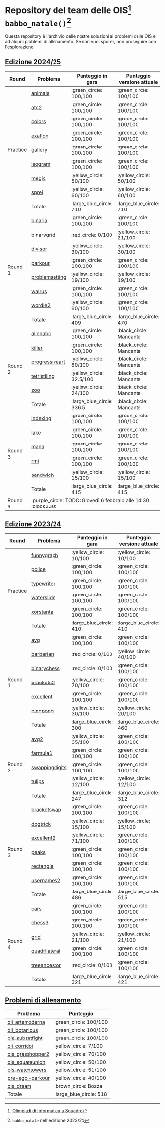 # Repository del team delle OIS[^ois] `babbo_natale()`[^nome]

Questa repository è l'archivio delle nostre soluzioni ai problemi delle OIS e ad alcuni problemi di allenamento. Se non vuoi spoiler, non proseguire con l'esplorazione.

## [Edizione 2024/25](https://sites.google.com/aldini.istruzioneer.it/olimpiadi-informatica-squadre/campionati/202425-16-edizione)

<table>
  <thead>
    <tr>
      <th>Round</th>
      <th>Problema</th>
      <th>Punteggio in gara</th>
      <th>Punteggio versione attuale</th>
    </tr>
  </thead>
  <tbody>
    <tr>
      <td rowspan="9">Practice</td>
      <td><a href="https://training.olinfo.it/task/ois_animals">animals</a></td>
      <td>:green_circle: 100/100</td>
      <td>:green_circle: 100/100</td>
    </tr>
    <tr>
      <td><a href="https://training.olinfo.it/task/ois_atc2">atc2</a></td>
      <td>:green_circle: 100/100</td>
      <td>:green_circle: 100/100</td>
    </tr>
    <tr>
      <td><a href="https://training.olinfo.it/task/ois_colors">colors</a></td>
      <td>:green_circle: 100/100</td>
      <td>:green_circle: 100/100</td>
    </tr>
    <tr>
      <td><a href="https://training.olinfo.it/task/ois_exatlon">exatlon</a></td>
      <td>:green_circle: 100/100</td>
      <td>:green_circle: 100/100</td>
    </tr>
    <tr>
      <td><a href="https://training.olinfo.it/task/ois_gallery">gallery</a></td>
      <td>:green_circle: 100/100</td>
      <td>:green_circle: 100/100</td>
    </tr>
    <tr>
      <td><a href="https://training.olinfo.it/task/ois_isogram">isogram</a></td>
      <td>:green_circle: 100/100</td>
      <td>:green_circle: 100/100</td>
    </tr>
    <tr>
      <td><a href="https://training.olinfo.it/task/ois_magic">magic</a></td>
      <td>:yellow_circle: 50/100</td>
      <td>:yellow_circle: 50/100</td>
    </tr>
    <tr>
      <td><a href="https://training.olinfo.it/task/ois_sprei">sprei</a></td>
      <td>:yellow_circle: 60/100</td>
      <td>:yellow_circle: 60/100</td>
    </tr>
    <tr>
      <td>Totale</td>
      <td>:large_blue_circle: 710</td>
      <td>:large_blue_circle: 710</td>
    </tr>
    <tr>
      <td rowspan="8">Round 1</td>
      <td><a href="https://training.olinfo.it/task/ois_binaria">binaria</a></td>
      <td>:green_circle: 100/100</td>
      <td>:green_circle: 100/100</td>
    </tr>
    <tr>
      <td><a href="https://training.olinfo.it/task/ois_binarygrid">binarygrid</a></td>
      <td>:red_circle: 0/100</td>
      <td>:yellow_circle: 21/100</td>
    </tr>
    <tr>
      <td><a href="https://training.olinfo.it/task/ois_divisor">divisor</a></td>
      <td>:yellow_circle: 30/100</td>
      <td>:yellow_circle: 30/100</td>
    </tr>
    <tr>
      <td><a href="https://training.olinfo.it/task/ois_parkour">parkour</a></td>
      <td>:green_circle: 100/100</td>
      <td>:green_circle: 100/100</td>
    </tr>
    <tr>
      <td><a href="https://training.olinfo.it/task/ois_problemsetting">problemsetting</a></td>
      <td>:yellow_circle: 19/100</td>
      <td>:yellow_circle: 19/100</td>
    </tr>
    <tr>
      <td><a href="https://training.olinfo.it/task/ois_walrus">walrus</a></td>
      <td>:green_circle: 100/100</td>
      <td>:green_circle: 100/100</td>
    </tr>
    <tr>
      <td><a href="https://training.olinfo.it/task/ois_wordle2">wordle2</a></td>
      <td>:yellow_circle: 60/100</td>
      <td>:green_circle: 100/100</td>
    </tr>
    <tr>
      <td>Totale</td>
      <td>:large_blue_circle: 409</td>
      <td>:large_blue_circle: 470</td>
    </tr>
    <tr>
      <td rowspan="6">Round 2</td>
      <td><a href="https://training.olinfo.it/task/ois_alienabc">alienabc</a></td>
      <td>:green_circle: 100/100</td>
      <td>:black_circle: Mancante</td>
    </tr>
    <tr>
      <td><a href="https://training.olinfo.it/task/ois_killer">killer</a></td>
      <td>:green_circle: 100/100</td>
      <td>:black_circle: Mancante</td>
    </tr>
    <tr>
      <td><a href="https://training.olinfo.it/task/ois_progressiveart">progressiveart</a></td>
      <td>:yellow_circle: 80/100</td>
      <td>:black_circle: Mancante</td>
    </tr>
    </tr>
    <tr>
      <td><a href="https://training.olinfo.it/task/ois_tetristiling">tetristiling</a></td>
      <td>:yellow_circle: 32.5/100</td>
      <td>:black_circle: Mancante</td>
    </tr>
    <tr>
      <td><a href="https://training.olinfo.it/task/ois_zoo">zoo</a></td>
      <td>:yellow_circle: 24/100</td>
      <td>:black_circle: Mancante</td>
    </tr>
    <tr>
      <td>Totale</td>
      <td>:large_blue_circle: 336.5</td>
      <td>:black_circle: Mancante</td>
    </tr>
    <tr>
      <td rowspan="6">Round 3</td>
      <td><a href="https://training.olinfo.it/task/ois_indexing">indexing</a></td>
      <td>:green_circle: 100/100</td>
      <td>:green_circle: 100/100</td>
    </tr>
    <tr>
      <td><a href="https://training.olinfo.it/task/ois_lake">lake</a></td>
      <td>:green_circle: 100/100</td>
      <td>:green_circle: 100/100</td>
    </tr>
    <tr>
      <td><a href="https://training.olinfo.it/task/ois_mana">mana</a></td>
      <td>:green_circle: 100/100</td>
      <td>:green_circle: 100/100</td>
    </tr>
    <tr>
      <td><a href="https://training.olinfo.it/task/ois_rmi">rmi</a></td>
      <td>:green_circle: 100/100</td>
      <td>:green_circle: 100/100</td>
    </tr>
    <tr>
      <td><a href="https://training.olinfo.it/task/ois_sandwich">sandwich</a></td>
      <td>:yellow_circle: 15/100</td>
      <td>:yellow_circle: 15/100</td>
    </tr>
    <tr>
      <td>Totale</td>
      <td>:large_blue_circle: 415</td>
      <td>:large_blue_circle: 415</td>
    </tr>
    <tr>
      <td>Round 4</td>
      <td colspan="3">:purple_circle: TODO: Giovedì 6 febbraio alle 14:30 :clock230:</td>
    </tr>
  </tbody>
</table>

## [Edizione 2023/24](https://sites.google.com/aldini.istruzioneer.it/olimpiadi-informatica-squadre/campionati/202324-15-edizione)

<table>
  <thead>
    <tr>
      <th>Round</th>
      <th>Problema</th>
      <th>Punteggio in gara</th>
      <th>Punteggio versione attuale</th>
    </tr>
  </thead>
  <tbody>
    <tr>
      <td rowspan="6">Practice</td>
      <td><a href="https://training.olinfo.it/task/ois_funnygraph">funnygraph</a></td>
      <td>:yellow_circle: 10/100</td>
      <td>:yellow_circle: 10/100</td>
    </tr>
    <tr>
      <td><a href="https://training.olinfo.it/task/ois_police">police</a></td>
      <td>:green_circle: 100/100</td>
      <td>:green_circle: 100/100</td>
    </tr>
    <tr>
      <td><a href="https://training.olinfo.it/task/ois_typewriter">typewriter</a></td>
      <td>:green_circle: 100/100</td>
      <td>:green_circle: 100/100</td>
    </tr>
    <tr>
      <td><a href="https://training.olinfo.it/task/ois_waterslide">waterslide</a></td>
      <td>:green_circle: 100/100</td>
      <td>:green_circle: 100/100</td>
    </tr>
    <tr>
      <td><a href="https://training.olinfo.it/task/ois_xorstanta">xorstanta</a></td>
      <td>:green_circle: 100/100</td>
      <td>:green_circle: 100/100</td>
    </tr>
    <tr>
      <td>Totale</td>
      <td>:large_blue_circle: 410</td>
      <td>:large_blue_circle: 410</td>
    </tr>
    <tr>
      <td rowspan="7">Round 1</td>
      <td><a href="https://training.olinfo.it/task/ois_avg">avg</a></td>
      <td>:green_circle: 100/100</td>
      <td>:green_circle: 100/100</td>
    </tr>
    <tr>
      <td><a href="https://training.olinfo.it/task/ois_barbarian">barbarian</a></td>
      <td>:red_circle: 0/100</td>
      <td>:yellow_circle: 40/100</td>
    </tr>
    <tr>
      <td><a href="https://training.olinfo.it/task/ois_binarychess">binarychess</a></td>
      <td>:red_circle: 0/100</td>
      <td>:green_circle: 100/100</td>
    </tr>
    <tr>
      <td><a href="https://training.olinfo.it/task/ois_brackets2">brackets2</a></td>
      <td>:yellow_circle: 70/100</td>
      <td>:green_circle: 100/100</td>
    </tr>
    <tr>
      <td><a href="https://training.olinfo.it/task/ois_excellent">excellent</a></td>
      <td>:green_circle: 100/100</td>
      <td>:green_circle: 100/100</td>
    </tr>
    <tr>
      <td><a href="https://training.olinfo.it/task/ois_pingpong">pingpong</a></td>
      <td>:yellow_circle: 30/100</td>
      <td>:yellow_circle: 20/100</td>
    </tr>
    <tr>
      <td>Totale</td>
      <td>:large_blue_circle: 300</td>
      <td>:large_blue_circle: 460</td>
    </tr>
    <tr>
      <td rowspan="5">Round 2</td>
      <td><a href="https://training.olinfo.it/task/ois_avg2">avg2</a></td>
      <td>:yellow_circle: 35/100</td>
      <td>:green_circle: 100/100</td>
    </tr>
    <tr>
      <td><a href="https://training.olinfo.it/task/ois_farmula1">farmula1</a></td>
      <td>:green_circle: 100/100</td>
      <td>:green_circle: 100/100</td>
    </tr>
    <tr>
      <td><a href="https://training.olinfo.it/task/ois_swappingdigits">swappingdigits</a></td>
      <td>:green_circle: 100/100</td>
      <td>:green_circle: 100/100</td>
    </tr>
    <tr>
      <td><a href="https://training.olinfo.it/task/ois_tulips">tulips</a></td>
      <td>:yellow_circle: 12/100</td>
      <td>:yellow_circle: 12/100</td>
    </tr>
    <tr>
      <td>Totale</td>
      <td>:large_blue_circle: 247</td>
      <td>:large_blue_circle: 312</td>
    </tr>
    <tr>
      <td rowspan="7">Round 3</td>
      <td><a href="https://training.olinfo.it/task/ois_bracketswap">bracketswap</a></td>
      <td>:green_circle: 100/100</td>
      <td>:green_circle: 100/100</td>
    </tr>
    <tr>
      <td><a href="https://training.olinfo.it/task/ois_dogtrick">dogtrick</a></td>
      <td>:yellow_circle: 15/100</td>
      <td>:yellow_circle: 15/100</td>
    </tr>
    <tr>
      <td><a href="https://training.olinfo.it/task/ois_excellent2">excellent2</a></td>
      <td>:yellow_circle: 71/100</td>
      <td>:green_circle: 100/100</td>
    </tr>
    <tr>
      <td><a href="https://training.olinfo.it/task/ois_peaks">peaks</a></td>
      <td>:green_circle: 100/100</td>
      <td>:green_circle: 100/100</td>
    </tr>
    <tr>
      <td><a href="https://training.olinfo.it/task/ois_rectangle">rectangle</a></td>
      <td>:green_circle: 100/100</td>
      <td>:green_circle: 100/100</td>
    </tr>
    <tr>
      <td><a href="https://training.olinfo.it/task/ois_usernames2">usernames2</a></td>
      <td>:green_circle: 100/100</td>
      <td>:green_circle: 100/100</td>
    </tr>
    <tr>
      <td>Totale</td>
      <td>:large_blue_circle: 486</td>
      <td>:large_blue_circle: 515</td>
    </tr>
    <tr>
      <td rowspan="6">Round 4</td>
      <td><a href="https://training.olinfo.it/task/ois_cars">cars</a></td>
      <td>:green_circle: 100/100</td>
      <td>:green_circle: 100/100</td>
    </tr>
    <tr>
      <td><a href="https://training.olinfo.it/task/ois_chess3">chess3</a></td>
      <td>:green_circle: 100/100</td>
      <td>:green_circle: 100/100</td>
    </tr>
    <tr>
      <td><a href="https://training.olinfo.it/task/ois_grid">grid</a></td>
      <td>:yellow_circle: 21/100</td>
      <td>:yellow_circle: 21/100</td>
    </tr>
    <tr>
      <td><a href="https://training.olinfo.it/task/ois_quadrilateral">quadrilateral</a></td>
      <td>:green_circle: 100/100</td>
      <td>:green_circle: 100/100</td>
    </tr>
    <tr>
      <td><a href="https://training.olinfo.it/task/ois_treeancestor">treeancestor</a></td>
      <td>:red_circle: 0/100</td>
      <td>:green_circle: 100/100</td>
    </tr>
    <tr>
      <td>Totale</td>
      <td>:large_blue_circle: 321</td>
      <td>:large_blue_circle: 421</td>
    </tr>
  </tbody>
</table>

## [Problemi di allenamento](https://training.olinfo.it/tasks/1)

<table>
  <thead>
    <tr>
      <th>Problema</th>
      <th>Punteggio</th>
    </tr>
  </thead>
  <tbody>
    <tr>
      <td><a href="https://training.olinfo.it/task/oii_artemoderna">oii_artemoderna</a></td>
      <td>:green_circle: 100/100</td>
    </tr>
    <tr>
      <td><a href="https://training.olinfo.it/task/oii_botanicus">oii_botanicus</a></td>
      <td>:green_circle: 100/100</td>
    </tr>
    <tr>
      <td><a href="https://training.olinfo.it/task/ois_subsetfight">ois_subsetfight</a></td>
      <td>:green_circle: 100/100</td>
    </tr>
    <tr>
      <td><a href="https://training.olinfo.it/task/oii_corridoi">oii_corridoi</a></td>
      <td>:yellow_circle: 7/100</td>
    </tr>
    <tr>
      <td><a href="https://training.olinfo.it/task/ois_grasshopper2">ois_grasshopper2</a></td>
      <td>:yellow_circle: 70/100</td>
    </tr>
    <tr>
      <td><a href="https://training.olinfo.it/task/ois_squareunion">ois_squareunion</a></td>
      <td>:yellow_circle: 50/100</td>
    </tr>
    <tr>
      <td><a href="https://training.olinfo.it/task/ois_watchtowers">ois_watchtowers</a></td>
      <td>:yellow_circle: 51/100</td>
    </tr>
    <tr>
      <td><a href="https://training.olinfo.it/task/pre-egoi-parkour">pre-egoi-parkour</a></td>
      <td>:yellow_circle: 40/100</td>
    </tr>
    <tr>
      <td><a href="https://training.olinfo.it/task/ois_dream">ois_dream</a></td>
      <td>:brown_circle: Bozza</td>
    </tr>
    <tr>
      <td>Totale</td>
      <td>:large_blue_circle: 518</td>
    </tr>
  </tbody>
</table>

[^ois]: [Olimpiadi di Informatica a Squadre](https://sites.google.com/aldini.istruzioneer.it/olimpiadi-informatica-squadre/homepage)
[^nome]: `babbo_natale` nell'edizione 2023/24
